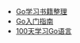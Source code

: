 <!-- docs/_sidebar.md -->

* [Go学习书籍整理](/)
* [Go入门指南](the_way_to_go/)
* [100天学习Go语言](golang_100_days/)
